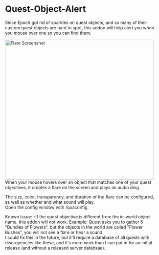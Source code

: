 # Quest-Object-Alert
Since Epoch got rid of sparkles on quest objects, and so many of their custom quest objects are hard to spot, this addon will help alert you when you mouse over one so you can find them.

<img width="485" height="458" alt="Flare Screenshot" src="https://github.com/user-attachments/assets/f1122c4e-b96d-4d2e-b717-97ba35ce88eb" />
When your mouse hovers over an object that matches one of your quest objectives, it creates a flare on the screen and plays an audio ding.

The size, color, transparency, and duration of the flare can be configured, as well as whether and what sound will play.  
Open the config window with /qoaconfig.

Known Issue:
-If the quest objective is different from the in-world object name, this addon will not work.
Example:  Quest asks you to gather 5 "Bundles of Flowers", but the objects in the world are called "Flower Bushes", you will not see a flare or hear a sound.  
I could fix this in the future, but it'll require a database of all quests with discrepencies like these, and it's more work than I can put in for an initial release (and without a released server databsae).
